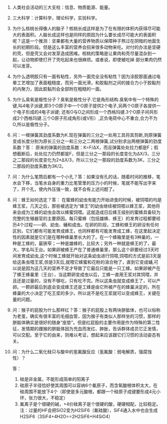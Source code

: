 1. 人类社会活动的三大支柱：信息、物质能源、能量。

2. 三大科学：计算科学，理论科学，实验科学。

3. 为什么核桃长得像人的脑子？核桃长成这样是为了在有限的体积内获得尽可能大的表面积。人脑长成这样也是同样的原因为什么要长成尽可能大的表面积呢？这是一个推测：坚果都有大量的营养物质以保障种子熬过在阴暗的地面生长的初期阶段。但是这么丰富的营养会招来很多动物来吃。对付的办法是坚硬的壳，但是壳又会对发芽造成困难。核桃的策略是让果肉和壳尽量混杂到一起，让动物即使打开了壳吃起来也很麻烦。或者说，即使被吃掉 部分果肉仍然可以发芽。

4. 为什么透明胶只有一面有粘性，另外一面完全没有粘性？因为涂胶那面通过电晕工艺增加了表面粗糙度，而另一面光滑，和胶黏剂之间的接合力小于胶黏剂的内聚力，因此胶黏剂会全部附在粗糙的一面。

5. 为什么臭氧是极性分子？臭氧是极性分子.它是角形结构.臭氧中有一个特殊的键,叫4电子派键,即3个O原子中一个O原子提供2个电子,另两个O原子各提供一个电子形成的4电子派键; 还有O与O之间形成一个西格玛键.3个O原子间共形成2个西格玛键.三个O原子形成角形(或V形）,正负电荷中心不重合,合力不为O,所以是极性分子。

6. 问：一根弹簧其劲度系数为K.现在弹簧的三分之一处用工具将其剪断,则原弹簧变成长度分别为原长三分之一和三分之二两根弹簧,试分别求出两根弹簧的劲度系数？答： 原来的弹簧的劲度系数：K=F/ΔX，而且弹簧处处拉力都是F；假想截断后，处处拉力仍然都是F，但是三分之一那段的长度变化为ΔX/3，三分之二那段的长度变化为2*ΔX/3，所以三分之一那段的劲度系数为3K，三分之二那段的劲度系数为3K/2。

7. 问：为什么笔筒后都有一个小孔？答：如果没有孔的话，随着时间的推移，笔水会下移，当笔水自身的重力比笔管里的压力小的时候，笔就不能写出字来了，开个孔，使内外压强一致，就不会有上述问题了。

8. 问：蜂王如何选定？答： 在蜜蜂的幼虫有能力开始进食的时候，被饲喂的均是蜂王浆，几天之后，那些被选定为“蜂王”的幼虫继续被饲喂以蜂王浆，其他将来会成为工蜂的幼虫会改以蜂蜜饲喂。这就造成日后蜂王级别的蜜蜂具备较为完整的生殖器官的主要原因。每只蜜蜂（包括雄蜂、蜂王）的发育过程都要经历4个过程——卵、幼虫、蛹和成虫。在卵的阶段，工蜂和蜂王的卵没有任何区别，它们都有可能发育成蜂王，也同样都有可能发育成工蜂，在这里起决定性的因素就是它们是在哪种蜂巢里长大的了。在一个蜂箱里是有3种巢的，一种是工蜂的，最狭窄；一种是雄蜂的，比较大；另外一种就是蜂王的了，最大，学名叫王台。如果卵被蜂王产在了普通蜂巢里，那么这个卵要经过3天时间发育成幼虫,这个时候工蜂就开始对这条幼虫进行饲喂,饲喂的方式是前3天是给这条虫喂王浆,但是3天后,就喂它蜂蜜和花粉的溶合物了，直到它变成蛹,可以说是因为这几天的营养不足才导致了它最后只能是一只工蜂。如果卵被产在了蜂王蜂巢里（王台），当这颗卵变成虫以后，工蜂一直用王浆对其饲喂，并且还是过量的，没有不够吃，只有吃不完。所以这条虫就变成蜂王了，可以产卵。一颗卵最后到底会变成蜂王还是工蜂是由它所被产在的蜂巢决定的，所在蜂巢的大小决定了吃王浆的多少。所以说不是吃王浆就可以变成蜂王，关键在量的问题。

9. 问：猴子的屁股为什么那样红？答：猴子的屁股上有两块胼胝体，也可以俗称为老茧，确实有很丰富的毛细血管，因为猴子有类似人那样坐的习惯，那样的胼胝体确实是很好的随身“座垫”。但是红屁股的主要作用是作为特殊的第二性征，发情期的雌猴的胼胝体因为充血而发红、肿胀，告诉群体成员它正发情，可以交配。至于它的由来，则难以考证，想起来应该跟它们习惯的活动姿态有关。

10. 问：为什么二氧化硅只与酸中的氢氟酸反应（氢氟酸：弱电解质，强腐蚀性）？

    答：

    1. 硅是非金属，不能形成简单的阳离子
    2. 硅原子半径恰好使其周围可以容纳6个氟原子，而含氧酸根体积太大，在硅周围不能放下4个（即使是多元酸根，都跟一个硅原子成键要形成4元小环，张力很大，不稳定）
    3. 氟离子是个很硬的碱，+4价硅离子是个很硬的酸，硬硬相配，比较稳定。注：过量的HF会把SiO2变为H2SiF6（氟硅酸），SiF4通入水中也会生成H2SiF6（3SiF4+4H2O==2H2SiF6+H4SiO4）